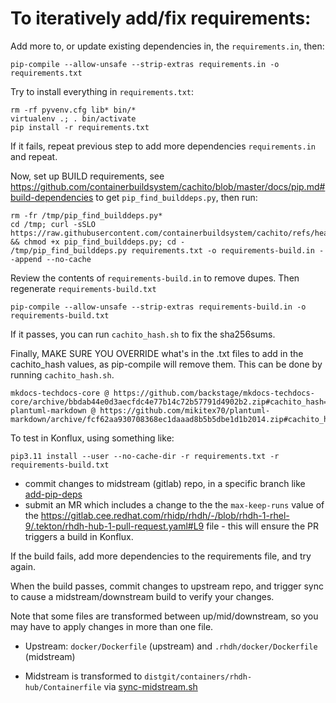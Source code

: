 # To iteratively add/fix requirements:

Add more to, or update existing dependencies in, the `requirements.in`, then:

```
pip-compile --allow-unsafe --strip-extras requirements.in -o requirements.txt
```

Try to install everything in `requirements.txt`:

```
rm -rf pyvenv.cfg lib* bin/*
virtualenv .; . bin/activate
pip install -r requirements.txt
```

If it fails, repeat previous step to add more dependencies `requirements.in` and repeat.

Now, set up BUILD requirements, see https://github.com/containerbuildsystem/cachito/blob/master/docs/pip.md#build-dependencies to get `pip_find_builddeps.py`, then run:

```
rm -fr /tmp/pip_find_builddeps.py*
cd /tmp; curl -sSLO https://raw.githubusercontent.com/containerbuildsystem/cachito/refs/heads/master/bin/pip_find_builddeps.py && chmod +x pip_find_builddeps.py; cd -
/tmp/pip_find_builddeps.py requirements.txt -o requirements-build.in --append --no-cache
```

Review the contents of `requirements-build.in` to remove dupes. Then regenerate `requirements-build.txt`

```
pip-compile --allow-unsafe --strip-extras requirements-build.in -o requirements-build.txt
```

If it passes, you can run `cachito_hash.sh` to fix the sha256sums.

Finally, MAKE SURE YOU OVERRIDE what's in the .txt files to add in the cachito_hash values, as pip-compile will remove them. This can be done by running `cachito_hash.sh`.

```
mkdocs-techdocs-core @ https://github.com/backstage/mkdocs-techdocs-core/archive/bbdab44e0d3aecfdc4e77b14c72b57791d4902b2.zip#cachito_hash=sha256:40421a5f43b11fd9ea9f92e107f91089b6bfa326967ad497666ab5a451fcf136
plantuml-markdown @ https://github.com/mikitex70/plantuml-markdown/archive/fcf62aa930708368ec1daaad8b5b5dbe1d1b2014.zip#cachito_hash=sha256:a487c2312a53fe47a0947e8624290b2c8ea51e373140d02950531966b1db5caa
```

To test in Konflux, using something like:

```
pip3.11 install --user --no-cache-dir -r requirements.txt -r requirements-build.txt
```

- commit changes to midstream (gitlab) repo, in a specific branch like [add-pip-deps](https://gitlab.cee.redhat.com/rhidp/rhdh/-/commits/add-pip-deps)
- submit an MR which includes a change to the the `max-keep-runs` value of the https://gitlab.cee.redhat.com/rhidp/rhdh/-/blob/rhdh-1-rhel-9/.tekton/rhdh-hub-1-pull-request.yaml#L9 file - this will ensure the PR triggers a build in Konflux.

If the build fails, add more dependencies to the requirements file, and try again.

When the build passes, commit changes to upstream repo, and trigger sync to cause a midstream/downstream build to verify your changes.

Note that some files are transformed between up/mid/downstream, so you may have to apply changes in more than one file.

- Upstream: `docker/Dockerfile` (upstream) and `.rhdh/docker/Dockerfile` (midstream)

- Midstream is transformed to `distgit/containers/rhdh-hub/Containerfile` via [sync-midstream.sh](https://gitlab.cee.redhat.com/rhidp/rhdh/-/blob/rhdh-1-rhel-9/build/ci/sync-midstream.sh)

